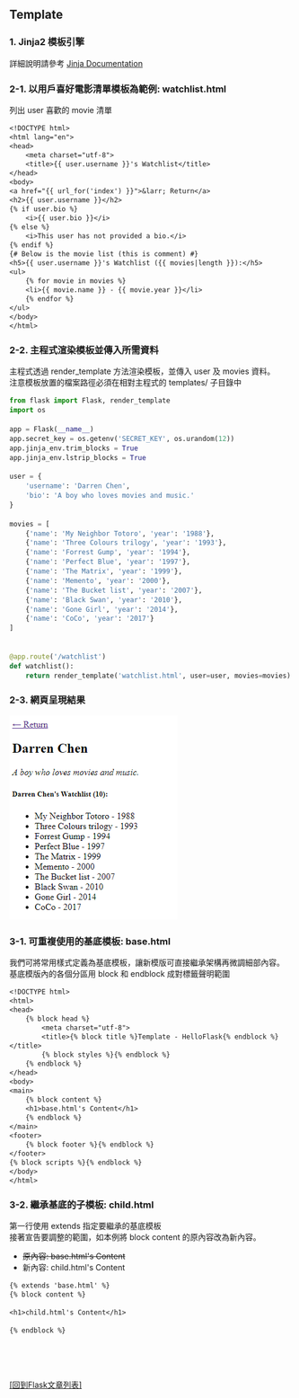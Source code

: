 ## Template

### 1. Jinja2 模板引擎
詳細說明請參考 [Jinja Documentation](https://jinja.palletsprojects.com/)

### 2-1. 以用戶喜好電影清單模板為範例: watchlist.html
列出 user 喜歡的 movie 清單
```text
<!DOCTYPE html>
<html lang="en">
<head>
    <meta charset="utf-8">
    <title>{{ user.username }}'s Watchlist</title>
</head>
<body>
<a href="{{ url_for('index') }}">&larr; Return</a>
<h2>{{ user.username }}</h2>
{% if user.bio %}
    <i>{{ user.bio }}</i>
{% else %}
    <i>This user has not provided a bio.</i>
{% endif %}
{# Below is the movie list (this is comment) #}
<h5>{{ user.username }}'s Watchlist ({{ movies|length }}):</h5>
<ul>
    {% for movie in movies %}
    <li>{{ movie.name }} - {{ movie.year }}</li>
    {% endfor %}
</ul>
</body>
</html>
```

### 2-2. 主程式渲染模板並傳入所需資料
主程式透過 render_template 方法渲染模板，並傳入 user 及 movies 資料。  
注意模板放置的檔案路徑必須在相對主程式的 templates/ 子目錄中
```python
from flask import Flask, render_template
import os

app = Flask(__name__)
app.secret_key = os.getenv('SECRET_KEY', os.urandom(12))
app.jinja_env.trim_blocks = True
app.jinja_env.lstrip_blocks = True

user = {
    'username': 'Darren Chen',
    'bio': 'A boy who loves movies and music.'
}

movies = [
    {'name': 'My Neighbor Totoro', 'year': '1988'},
    {'name': 'Three Colours trilogy', 'year': '1993'},
    {'name': 'Forrest Gump', 'year': '1994'},
    {'name': 'Perfect Blue', 'year': '1997'},
    {'name': 'The Matrix', 'year': '1999'},
    {'name': 'Memento', 'year': '2000'},
    {'name': 'The Bucket list', 'year': '2007'},
    {'name': 'Black Swan', 'year': '2010'},
    {'name': 'Gone Girl', 'year': '2014'},
    {'name': 'CoCo', 'year': '2017'}
]


@app.route('/watchlist')
def watchlist():
    return render_template('watchlist.html', user=user, movies=movies)
```

### 2-3. 網頁呈現結果
![introduce01](images/introduce01.png)

### 3-1. 可重複使用的基底模板: base.html
我們可將常用樣式定義為基底模板，讓新模版可直接繼承架構再微調細部內容。  
基底模版內的各個分區用 block 和 endblock 成對標籤聲明範圍

<!-- {% raw %} -->
```text
<!DOCTYPE html>
<html>
<head>
    {% block head %}
        <meta charset="utf-8">
        <title>{% block title %}Template - HelloFlask{% endblock %}</title>
        {% block styles %}{% endblock %}
    {% endblock %}
</head>
<body>
<main>
    {% block content %}
    <h1>base.html's Content</h1>
    {% endblock %}
</main>
<footer>
    {% block footer %}{% endblock %}
</footer>
{% block scripts %}{% endblock %}
</body>
</html>
```
<!-- {% endraw %} -->

### 3-2. 繼承基底的子模板: child.html
第一行使用 extends 指定要繼承的基底模板  
接著宣告要調整的範圍，如本例將 block content 的原內容改為新內容。  
* ~~原內容: base.html's Content~~   
* 新內容: child.html's Content   

<!-- {% raw %} -->
```text
{% extends 'base.html' %}
{% block content %}

<h1>child.html's Content</h1>

{% endblock %}
```
<!-- {% endraw %} -->

<br/><br/><br/>

[[回到Flask文章列表]](index.md)  

